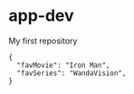 # app-dev
My first repository

```
{
  "favMovie": "Iron Man",
  "favSeries": "WandaVision",
}
```

